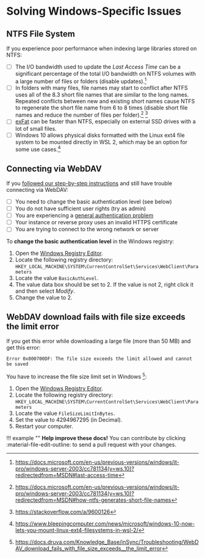 # Solving Windows-Specific Issues

## NTFS File System

If you experience poor performance when indexing large libraries stored on NTFS:

- [ ] The I/O bandwidth used to update the *Last Access Time* can be a significant percentage of the total I/O bandwidth on NTFS volumes with a large number of files or folders (disable updates).[^1]
- [ ] In folders with many files, file names may start to conflict after NTFS uses all of the 8.3 short file names that are similar to the long names. Repeated conflicts between new and existing short names cause NTFS to regenerate the short file name from 6 to 8 times (disable short file names and reduce the number of files per folder).[^2] [^3]
- [ ] [exFat](https://en.wikipedia.org/wiki/ExFAT) can be faster than NTFS, especially on external SSD drives with a lot of small files.
- [ ] Windows 10 allows physical disks formatted with the Linux ext4 file system to be mounted directly in WSL 2, which may be an option for some use cases.[^4]

## Connecting via WebDAV

If you [followed our step-by-step instructions](../../user-guide/sync/webdav.md#__tabbed_1_2) and still have trouble connecting via WebDAV:

- [ ] You need to change the basic authentication level (see below)
- [ ] You do not have sufficient user rights (try as admin)
- [ ] You are experiencing a [general authentication problem](index.md#cannot-log-in)
- [ ] Your instance or reverse proxy uses an invalid HTTPS certificate
- [ ] You are trying to connect to the wrong network or server

To **change the basic authentication level** in the Windows registry:

1. Open the [Windows Registry Editor](https://support.microsoft.com/en-us/windows/how-to-open-registry-editor-in-windows-10-deab38e6-91d6-e0aa-4b7c-8878d9e07b11).
2. Locate the following registry directory: `HKEY_LOCAL_MACHINE\SYSTEM\CurrentControlSet\Services\WebClient\Parameters`
3. Locate the value `BasicAuthLevel`.
4. The value data box should be set to 2. If the value is not 2, right click it and then select *Modify*.
5. Change the value to 2.

## WebDAV download fails with file size exceeds the limit error

If you get this error while downloading a large file (more than 50 MB) and get this error:

```
Error 0x800700DF: The file size exceeds the limit allowed and cannot be saved
```

You have to increase the file size limit set in Windows [^5]:

1. Open the [Windows Registry Editor](https://support.microsoft.com/en-us/windows/how-to-open-registry-editor-in-windows-10-deab38e6-91d6-e0aa-4b7c-8878d9e07b11).
2. Locate the following registry directory: `HKEY_LOCAL_MACHINE\SYSTEM\CurrentControlSet\Services\WebClient\Parameters`
3. Locate the value `FileSizeLimitInBytes`.
4. Set the value to 4294967295 (in Decimal). 
5. Restart your computer.

!!! example ""
    **Help improve these docs!** You can contribute by clicking :material-file-edit-outline: to send a pull request with your changes.

[^1]: <https://docs.microsoft.com/en-us/previous-versions/windows/it-pro/windows-server-2003/cc781134(v=ws.10)?redirectedfrom=MSDN#last-access-time>
[^2]: <https://docs.microsoft.com/en-us/previous-versions/windows/it-pro/windows-server-2003/cc781134(v=ws.10)?redirectedfrom=MSDN#how-ntfs-generates-short-file-names>
[^3]: <https://stackoverflow.com/a/9600126>
[^4]: <https://www.bleepingcomputer.com/news/microsoft/windows-10-now-lets-you-mount-linux-ext4-filesystems-in-wsl-2/>
[^5]: <https://docs.druva.com/Knowledge_Base/inSync/Troubleshooting/WebDAV_download_fails_with_file_size_exceeds__the_limit_error>
